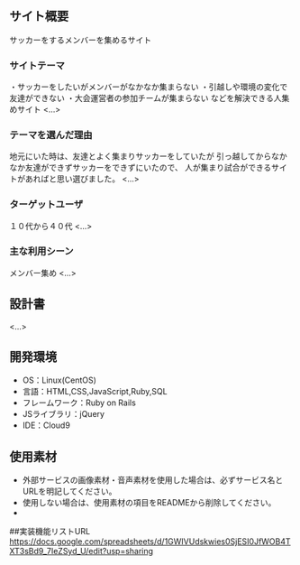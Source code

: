 # <Soccer>

## サイト概要
サッカーをするメンバーを集めるサイト
### サイトテーマ
・サッカーをしたいがメンバーがなかなか集まらない
・引越しや環境の変化で友達ができない
・大会運営者の参加チームが集まらない
などを解決できる人集めサイト
<...>

### テーマを選んだ理由
地元にいた時は、友達とよく集まりサッカーをしていたが
引っ越してからなかなか友達ができずサッカーをできずにいたので、
人が集まり試合ができるサイトがあればと思い選びました。
<...>

### ターゲットユーザ
１０代から４０代
<...>

### 主な利用シーン
メンバー集め
<...>

## 設計書
<...>

## 開発環境
- OS：Linux(CentOS)
- 言語：HTML,CSS,JavaScript,Ruby,SQL
- フレームワーク：Ruby on Rails
- JSライブラリ：jQuery
- IDE：Cloud9

## 使用素材
- 外部サービスの画像素材・音声素材を使用した場合は、必ずサービス名とURLを明記してください。
- 使用しない場合は、使用素材の項目をREADMEから削除してください。
- 
##実装機能リストURL
https://docs.google.com/spreadsheets/d/1GWIVUdskwies0SjESI0JfWOB4TXT3sBd9_7IeZSyd_U/edit?usp=sharing